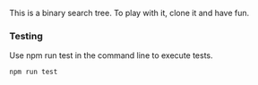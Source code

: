 
This is a binary search tree. To play with it, clone it and have fun. 

### Testing 

Use npm run test in the command line to execute tests. 

```
npm run test

```
